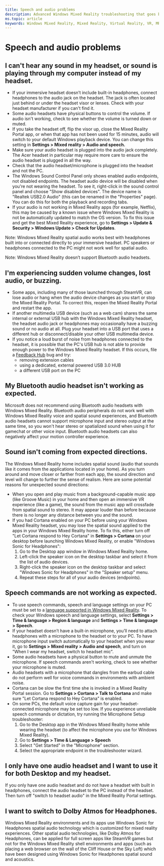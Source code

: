 ```yaml
---
title: Speech and audio problems
description: Advanced Windows Mixed Reality troubleshooting that goes beyond our standard consumer support documentation.
ms.topic: article
keywords: Windows Mixed Reality, Mixed Reality, Virtual Reality, VR, MR, Troubleshoot, Errors, Help, Support, Audio problems, Speech problems
---
```



# Speech and audio problems

## I can't hear any sound in my headset, or sound is playing through my computer instead of my headset.

* If your immersive headset doesn’t include built-in headphones, connect headphones to the audio jack on the headset. The jack is often located just behind or under the headset visor or lenses. Check with your headset manufacturer if you can't find it.
* Some audio headsets have physical buttons to control the volume. If audio isn't working, check to see whether the volume is turned down or muted.
* If you take the headset off, flip the visor up, close the Mixed Reality Portal app, or when that app has not been used for 15 minutes, audio will switch to your default Windows playback device. You can change this setting in **Settings > Mixed reality > Audio and speech.**
* Make sure your audio headset is plugged into the audio jack completely. The Acer headset in particular may require more care to ensure the audio headset is plugged in all the way.
* Check that the audio headset/microphone is plugged into the headset and not the PC.
* The Windows Sound Control Panel only shows enabled audio endpoints, not disabled endpoints. The headset audio device will be disabled when you're not wearing the headset. To see it, right-click in the sound control panel and choose "Show disabled devices". The device name is "Realtek USB2.0 Audio" (this can be renamed in the "Properties" page). You can do this for both the playback and recording tabs.
* If your audio is not working in Mixed Reality apps (for example, Netflix), this may be caused by a known issue where Windows Mixed Reality is not be automatically updated to match the OS version. To fix this issue and get the best Mixed Reality experience, go to **Settings > Update & Security > Windows Update > Check for Updates**.

Note: Windows Mixed Reality spatial audio works best with headphones built into or connected directly to your immersive headset. PC speakers or headphones connected to the PC might not work well for spatial audio.

Note: Windows Mixed Reality doesn’t support Bluetooth audio headsets.

## I'm experiencing sudden volume changes, lost audio, or buzzing.

* Some apps, including many of those launched through SteamVR, can lose audio or hang when the audio device changes as you start or stop the Mixed Reality Portal. To correct this, reopen the Mixed Reality Portal and restart the app.
* If another multimedia USB device (such as a web cam) shares the same internal or external USB hub with the Windows Mixed Reality headset, the headset audio jack or headphones may occasionally have a buzzing sound or no audio at all. Plug your headset into a USB port that uses a different hub or disconnect/disable your other USB multimedia device.
* If you notice a loud burst of noise from headphones connected to the headset, it is possible that the PC's USB hub is not able to provide enough power to the Windows Mixed Reality headset. If this occurs, file a [Feedback Hub](https://docs.microsoft.com/hololens/hololens-feedback) bug and try:
    * removing extension cables
    * using a dedicated, external powered USB 3.0 HUB
    * a different USB port on the PC

## My Bluetooth audio headset isn't working as expected.

Microsoft does not recommend using Bluetooth audio headsets with Windows Mixed Reality. Bluetooth audio peripherals do not work well with Windows Mixed Reality voice and spatial sound experiences, and Bluetooth audio headsets cannot support microphone input and stereo output at the same time, so you won't hear stereo or spatialized sound when using it for gamechat or other voice input. Bluetooth audio headsets can also negatively affect your motion controller experience. 

## Sound isn't coming from expected directions.

The Windows Mixed Reality home includes spatial sound (audio that sounds like it comes from the applications located in your home). As you turn around and move closer or farther from each app, the sound direction and level will change to further the sense of realism. Here are some potential reasons for unexpected sound directions: 
* When you open and play music from a background-capable music app (like Groove Music) in your home and then open an immersive VR experience (like a game), the sound from the music app will crossfade from spatial sound to stereo. It may appear louder than before because there is no longer any distance between you and the sound.
* If you had Cortana enabled on your PC before using your Windows Mixed Reality headset, you may lose the spatial sound applied to the apps in your Windows Mixed Reality home. To fix this, either turn off "Let Cortana respond to Hey Cortana" in **Settings > Cortana** on your desktop before launching Windows Mixed Reality, or enable "Windows Sonic for Headphones":
    1. Go to the Desktop app window in Windows Mixed Reality home.
    2. Left-click the speaker icon on the desktop taskbar and select it from the list of audio devices.
    3. Right-click the speaker icon on the desktop taskbar and select "Windows Sonic for Headphones" in the "Speaker setup" menu.
    4. Repeat these steps for all of your audio devices (endpoints).

## Speech commands are not working as expected.

* To use speech commands, speech and language settings on your PC must be set to a [language supported in Windows Mixed Reality](https://support.microsoft.com/en-us/help/4039262/windows-10-mixed-reality-setup-faq#Languages). To check your Windows speech and language settings, select **Settings  > Time & language > Region & language** and **Settings  > Time & language > Speech**.
* If your headset doesn’t have a built-in microphone, you’ll need to attach headphones with a microphone to the headset or to your PC. To have microphone input switch automatically to your headset when you wear it, go to **Settings > Mixed reality > Audio and speech**, and turn on "When I wear my headset, switch to headset mic".
* Some audio headsets have a physical button to mute and unmute the microphone. If speech commands aren't working, check to see whether your microphone is muted.
* Audio headsets with a microphone that dangles from the earbud cable do not perform well for voice commands in environments with ambient noise.
* Cortana can be slow the first time she is invoked in a Mixed Reality Portal session. Go to **Settings > Cortana > Talk to Cortana** and make sure "Let Cortana respond to Hey Cortana" is enabled.
* On some PCs, the default voice capture gain for your headset-connected microphone may be set too low. If you experience unreliable speech commands or dictation, try running the Microphone Setup troubleshooter:
    1. Go to the Desktop app in the Windows Mixed Reality home while wearing the headset (to affect the microphone you use for Windows Mixed Reality).
    2. Go to **Settings > Time & Language > Speech**
    3. Select "Get Started" in the "Microphone" section. 
    4. Select the appropriate endpoint in the troubleshooter wizard.

## I only have one audio headset and I want to use it for both Desktop and my headset.

If you only have one audio headset and do not have a headset with built in headphones, connect the audio headset to the PC instead of the headset. Then turn off "switch to headset audio" in the Mixed Reality Portal settings.

## I want to switch to Dolby Atmos for Headphones.

Windows Mixed Reality environments and its apps use Windows Sonic for Headphones spatial audio technology which is customized for mixed reality experiences. Other spatial audio technologies, like Dolby Atmos for Headphones, can be applied for full screen apps like SteamVR games but not for the Windows Mixed Reality shell environments and apps (such as placing a web browser on the wall of the Cliff House or the Sky Loft) which have been designed using Windows Sonic for Headphones spatial sound and acoustics.

